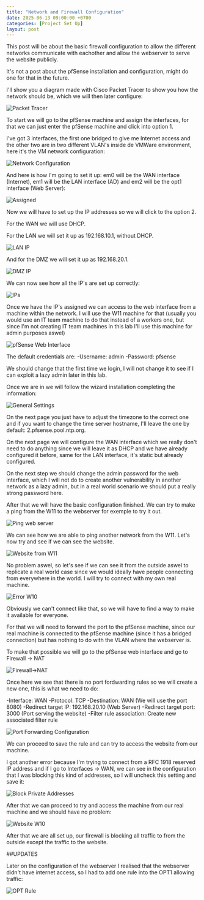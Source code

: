 ```yaml
---
title: "Network and Firewall Configuration"
date: 2025-06-13 09:00:00 +0700
categories: [Project Set Up]
layout: post
---
```


This post will be about the basic firewall configuration to allow the different networks communicate with eachother and allow the webserver to serve the website publicly.

It's not a post about the pfSense installation and configuration, might do one for that in the future.

I'll show you a diagram made with Cisco Packet Tracer to show you how the network should be, which we will then later configure:

![Packet Tracer](/assets/images/packettracer.PNG)

To start we will go to the pfSense machine and assign the interfaces, for that we can just enter the pfSense machine and click into option 1.

I've got 3 interfaces, the first one bridged to give me Internet access and the other two are in two different VLAN's inside de VMWare environment, here it's the VM network configuration:

![Network Configuration](/assets/images/vm_config.PNG)

And here is how I'm going to set it up: em0 will be the WAN interface (Internet), em1 will be the LAN interface (AD) and em2 will be the opt1 interface (Web Server):

![Assigned](/assets/images/assign.PNG)

Now we will have to set up the IP addresses so we will click to the option 2.

For the WAN we will use DHCP.

For the LAN we will set it up as 192.168.10.1, without DHCP.

![LAN IP](/assets/images/LAN-IP.PNG)

And for the DMZ we will set it up as 192.168.20.1.

![DMZ IP](/assets/images/DMZ%20IP.PNG)

We can now see how all the IP's are set up correctly:

![IPs](/assets/images/ips.PNG)

Once we have the IP's assigned we can access to the web interface from a machine within the network. I will use the W11 machine for that (usually you would use an IT team machine to do that instead of a workers one, but since I'm not creating IT team machines in this lab I'll use this machine for admin purposes aswel)

![pfSense Web Interface](/assets/images/web_interface.PNG)

The default credentials are:
    -Username: admin
    -Password: pfsense

We should change that the first time we login, I will not change it to see if I can exploit a lazy admin later in this lab.

Once we are in we will follow the wizard installation completing the information:

![General Settings](/assets/images/general_settings.PNG)

On the next page you just have to adjust the timezone to the correct one and if you want to change the time server hostname, I'll leave the one by default: 2.pfsense.pool.ntp.org.

On the next page we will configure the WAN interface which we really don't need to do anything since we will leave it as DHCP and we have already configured it before, same for the LAN interface, it's static but already configured.

On the next step we should change the admin password for the web interface, which I will not do to create another vulnerability in another network as a lazy admin, but in a real world scenario we should put a really strong password here.

After that we will have the basic configuration finished. We can try to make a ping from the W11 to the webserver for exemple to try it out.

![Ping web server](/assets/images/ping_webserver.PNG)

We can see how we are able to ping another network from the W11. Let's now try and see if we can see the website.

![Website from W11](/assets/images/website_w11.PNG)

No problem aswel, so let's see if we can see it from the outside aswel to replicate a real world case since we would ideally have people connecting from everywhere in the world. I will try to connect with my own real machine.

![Error W10](/assets/images/error_w10.PNG)

Obviously we can't connect like that, so we will have to find a way to make it available for everyone.

For that we will need to forward the port to the pfSense machine, since our real machine is connected to the pfSense machine (since it has a bridged connection) but has nothing to do with the VLAN where the webserver is.

To make that possible we will go to the pfSense web interface and go to Firewall -> NAT

![Firewall->NAT](/assets/images/firewall_nat.PNG)

Once here we see that there is no port fordwarding rules so we will create a new one, this is what we need to do:

-Interface: WAN
-Protocol: TCP
-Destination: WAN (We will use the port 8080)
-Redirect target IP: 192.168.20.10 (Web Server)
-Redirect target port: 3000 (Port serving the website)
-Filter rule association: Create new associated filter rule

![Port Forwarding Configuration](/assets/images/port_config.PNG)

We can proceed to save the rule and can try to access the website from our machine.

I got another error because I'm trying to connect from a RFC 1918 reserved IP address and if I go to Interfaces -> WAN, we can see in the configuration that I was blocking this kind of addresses, so I will uncheck this setting and save it:

![Block Private Addresses](/assets/images/block_private_address.PNG)

After that we can proceed to try and access the machine from our real machine and we should have no problem:

![Website W10](/assets/images/juiceshop_W10.PNG)

After that we are all set up, our firewall is blocking all traffic to from the outside except the traffic to the website.


##UPDATES

Later on the configuration of the webserver I realised that the webserver didn't have internet access, so I had to add one rule into the OPT1 allowing traffic:

![OPT Rule](/assets/images/opt1-rule.PNG)
